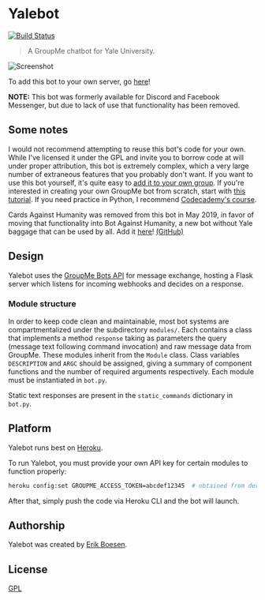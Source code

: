 # Yalebot
[![Build Status](https://travis-ci.org/ErikBoesen/Yalebot.svg?branch=master)](https://travis-ci.org/ErikBoesen/Yalebot)

> A GroupMe chatbot for Yale University.

![Screenshot](screenshot.png)

To add this bot to your own server, go [here](https://yalebot.herokuapp.com)!

**NOTE:** This bot was formerly available for Discord and Facebook Messenger, but due to lack of use that functionality has been removed.

## Some notes
I would not recommend attempting to reuse this bot's code for your own. While I've licensed it under the GPL and invite you to borrow code at will under proper attribution, this bot is extremely complex, which a very large number of extraneous features that you probably don't want. If you want to use this bot yourself, it's quite easy to [add it to your own group](https://yalebot.herokuapp.com). If you're interested in creating your own GroupMe bot from scratch, start with [this tutorial](http://www.apnorton.com/blog/2017/02/28/How-I-wrote-a-Groupme-Chatbot-in-24-hours/). If you need practice in Python, I recommend [Codecademy's course](https://www.codecademy.com/learn/learn-python-3).

Cards Against Humanity was removed from this bot in May 2019, in favor of moving that functionality into Bot Against Humanity, a new bot without Yale baggage that can be used by all. Add it [here](https://botagainsthumanitygroupme.herokuapp.com)! [(GitHub)](https://github.com/ErikBoesen/BotAgainstHumanity)

## Design
Yalebot uses the [GroupMe Bots API](https://dev.groupme.com/tutorials/bots) for message exchange, hosting a Flask server which listens for incoming webhooks and decides on a response.

### Module structure
In order to keep code clean and maintainable, most bot systems are compartmentalized under the subdirectory `modules/`. Each contains a class that implements a method `response` taking as parameters the query (message text following command invocation) and raw message data from GroupMe. These modules inherit from the `Module` class. Class variables `DESCRIPTION` and `ARGC` should be assigned, giving a summary of component functions and the number of required arguments respectively. Each module must be instantiated in `bot.py`.

Static text responses are present in the `static_commands` dictionary in `bot.py`.

## Platform
Yalebot runs best on [Heroku](https://heroku.com).

To run Yalebot, you must provide your own API key for certain modules to function properly:

```sh
heroku config:set GROUPME_ACCESS_TOKEN=abcdef12345  # obtained from dev.groupme.com
```

After that, simply push the code via Heroku CLI and the bot will launch.

## Authorship
Yalebot was created by [Erik Boesen](https://github.com/ErikBoesen).

## License
[GPL](LICENSE)
